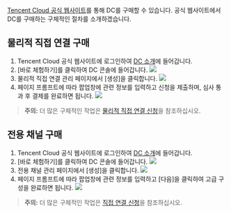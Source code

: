 [Tencent Cloud 공식 웹사이트](https://cloud.tencent.com/)를 통해 DC를 구매할 수 있습니다.
공식 웹사이트에서 DC를 구매하는 구체적인 절차를 소개하겠습니다.
## 물리적 직접 연결 구매
1. Tencent Cloud 공식 웹사이트에 로그인하여 [DC 소개](https://cloud.tencent.com/product/dc)에 들어갑니다.
2. [바로 체험하기]를 클릭하여 DC 콘솔에 들어갑니다.
 ![](https://main.qcloudimg.com/raw/2ad978db1e62c2eb20d946f673827b77.png)
3. 물리적 직접 연결 관리 페이지에서 [생성]을 클릭합니다.
 ![](https://main.qcloudimg.com/raw/8a633ed62812aa0ebd936af2ffc5dfa5.png)
4. 페이지 프롬프트에 따라 팝업창에 관련 정보를 입력하고 신청을 제출하며, 심사 통과 후 결제를 완료하면 됩니다.
 ![](https://main.qcloudimg.com/raw/f030e60b7f21b11d8ebde34f68f59df4.png)

>**주의:**
>더 많은 구체적인 작업은 [물리적 직접 연결 신청](https://cloud.tencent.com/document/product/216/19244)을 참조하십시오.

## 전용 채널 구매
1. Tencent Cloud 공식 웹사이트에 로그인하여 [DC 소개](https://cloud.tencent.com/product/dc)에 들어갑니다.
2. [바로 체험하기]를 클릭하여 DC 콘솔에 들어갑니다.
 ![](https://main.qcloudimg.com/raw/2ad978db1e62c2eb20d946f673827b77.png)
3. 전용 채널 관리 페이지에서 [생성]을 클릭합니다.
 ![](https://main.qcloudimg.com/raw/9cc991de0744df35cd9706976452172b.png)
4. 페이지 프롬프트에 따라 팝업창에 관련 정보를 입력하고 [다음]을 클릭하여 고급 구성을 완료하면 됩니다.
 ![](https://main.qcloudimg.com/raw/814ce90b634c203485d3f8f9f5c03370.png)

>**주의:**
>더 많은 구체적인 작업은 [직접 연결 신청](https://cloud.tencent.com/document/product/216/19250)을 참조하십시오.

